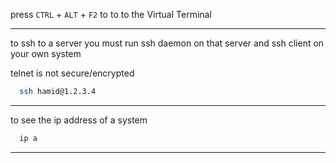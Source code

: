 
press `CTRL` + `ALT` + `F2` to to to the Virtual Terminal

________________________________________________________________________________________________

to ssh to a server you must run ssh daemon on that server and ssh client on your own system

telnet is not secure/encrypted


```bash
  ssh hamid@1.2.3.4
```

________________________________________________________________________________________________

to see the ip address of a system

```bash
  ip a
```

________________________________________________________________________________________________

